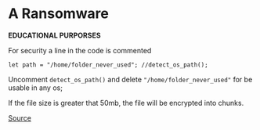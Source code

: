 # A Ransomware

**EDUCATIONAL PURPORSES**

For security a line in the code is commented

`let path = "/home/folder_never_used"; //detect_os_path();`

Uncomment `detect_os_path()` and delete `"/home/folder_never_used"` for be usable in any os;

If the file size is greater that 50mb, the file will be encrypted into chunks.

[Source](https://kerkour.com/rust-file-encryption)